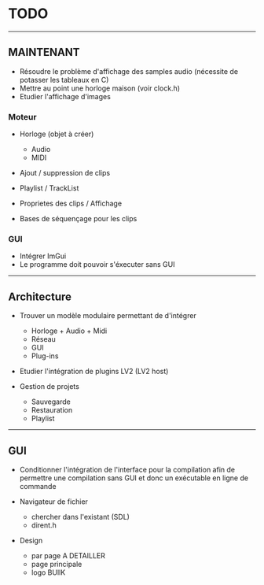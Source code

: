# TODO

---------------
## MAINTENANT

* Résoudre le problème d'affichage des samples audio (nécessite de potasser les tableaux en C)
* Mettre au point une horloge maison (voir clock.h)
* Etudier l'affichage d'images

### Moteur

* Horloge (objet à créer)
	* Audio
	* MIDI

* Ajout / suppression de clips
* Playlist / TrackList
* Proprietes des clips / Affichage
* Bases de séquençage pour les clips


### GUI

* Intégrer ImGui
* Le programme doit pouvoir s'éxecuter sans GUI


---------------
## Architecture

* Trouver un modèle modulaire permettant de d'intégrer 
	* Horloge + Audio + Midi
	* Réseau
	* GUI
	* Plug-ins

* Etudier l'intégration de plugins LV2 (LV2 host)

* Gestion de projets
	* Sauvegarde
	* Restauration
	* Playlist

---------------
## GUI

* Conditionner l'intégration de l'interface pour la compilation	afin de permettre une compilation sans GUI et donc un exécutable en ligne de commande

* Navigateur de fichier
	* chercher dans l'existant (SDL)
	* dirent.h

* Design
	* par page A DETAILLER
	* page principale
	* logo BUllK


